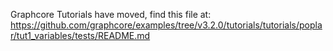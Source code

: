 Graphcore Tutorials have moved, find this file at:
https://github.com/graphcore/examples/tree/v3.2.0/tutorials/tutorials/poplar/tut1_variables/tests/README.md
